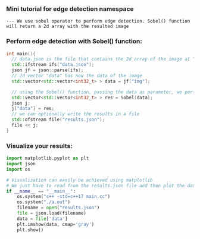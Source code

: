 ### Mini tutorial for edge detection namespace
    --- We use sobel operator to perform edge detection. Sobel() function will return a 2d array with the resulted image

### **Perform edge detection with Sobel() function**:
```cpp
int main(){
  // data.json is the file that contains the 2d array of the image at "img" instance
  std::ifstream ifs("data.json");
  json jf = json::parse(ifs); 
  // 2d vector "data" has now the data of the image 
  std::vector<std::vector<int32_t> > data = jf["img"];

  // using the Sobel() function, passing the data as parameter, we perform edge detection. The results are saved at the 2d array "res"
  std::vector<std::vector<int32_t> > res = Sobel(data);
  json j;
  j["data"] = res;
  // we can optionally write the results in a file
  std::ofstream file("results.json");
  file << j;
}
```

### **Visualize your results**:
```python
import matplotlib.pyplot as plt
import json
import os

# Visualization can easily be achieved using matplotlib
# We just have to read from the results.json file and then plot the data with plt.imshow()
if __name__ == "__main__":
    os.system("c++ -std=c++17 main.cc")
    os.system("./a.out")
    filename = open("results.json")
    file = json.load(filename)
    data = file['data']
    plt.imshow(data, cmap='gray')
    plt.show()
```